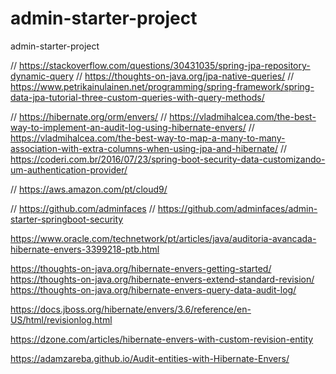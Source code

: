 # admin-starter-project
admin-starter-project



// https://stackoverflow.com/questions/30431035/spring-jpa-repository-dynamic-query
// https://thoughts-on-java.org/jpa-native-queries/
// https://www.petrikainulainen.net/programming/spring-framework/spring-data-jpa-tutorial-three-custom-queries-with-query-methods/

// https://hibernate.org/orm/envers/
// https://vladmihalcea.com/the-best-way-to-implement-an-audit-log-using-hibernate-envers/
// https://vladmihalcea.com/the-best-way-to-map-a-many-to-many-association-with-extra-columns-when-using-jpa-and-hibernate/
// https://coderi.com.br/2016/07/23/spring-boot-security-data-customizando-um-authentication-provider/

// https://aws.amazon.com/pt/cloud9/

// https://github.com/adminfaces
// https://github.com/adminfaces/admin-starter-springboot-security



https://www.oracle.com/technetwork/pt/articles/java/auditoria-avancada-hibernate-envers-3399218-ptb.html

https://thoughts-on-java.org/hibernate-envers-getting-started/
https://thoughts-on-java.org/hibernate-envers-extend-standard-revision/
https://thoughts-on-java.org/hibernate-envers-query-data-audit-log/





https://docs.jboss.org/hibernate/envers/3.6/reference/en-US/html/revisionlog.html

https://dzone.com/articles/hibernate-envers-with-custom-revision-entity

https://adamzareba.github.io/Audit-entities-with-Hibernate-Envers/

